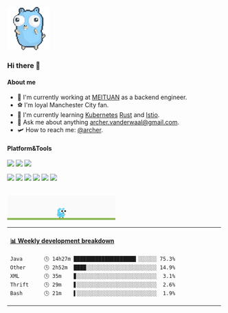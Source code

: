 <img src="https://github.com/archervanderwaal/archervanderwaal/blob/main/go.gif" width="100">

### Hi there 👋

#### About me

- 🔭 I'm currently working at [MEITUAN](https://www.meituan.com) as a backend engineer.
- ⚽️ I'm loyal Manchester City fan.
- 🌱 I'm currently learning [Kubernetes](https://kubernetes.io) [Rust](https://www.rust-lang.org/) and [Istio](https://istio.io).
- 💬 Ask me about anything <archer.vanderwaal@gmail.com>.
- 🛩️ How to reach me: [@archer](https://www.archervanderwaal.com).
#### Platform&Tools

[![](https://img.shields.io/badge/macOS-Catalina-d0d1d4?style=flat-square&logo=Apple)](<[https://](https://www.apple.com/macos/catalina/)>)
[![](https://img.shields.io/badge/Ubuntu-20.04%20LTS-E95420?style=flat-square&logo=Ubuntu)](https://ubuntu.com/)
[![](https://img.shields.io/badge/IDE-Visual%20Studio%20Code-blue?style=flat-square&logo=Visual-Studio-Code)](https://code.visualstudio.com/)

[![](https://img.shields.io/badge/-Golang-00ADD8?style=flat-square&logo=go&logoColor=ffffff)](https://golang.org/)
[![](https://img.shields.io/badge/-React-61DAFB?style=flat-square&logo=react&logoColor=ffffff)](https://reactjs.org/)
[![](https://img.shields.io/badge/-Docker-2496ED?style=flat-square&logo=Docker&logoColor=ffffff)](https://www.docker.com/)
[![](https://img.shields.io/badge/-Nginx-269539?style=flat-square&logo=Nginx&logoColor=ffffff)](https://nginx.org/)
[![](https://img.shields.io/badge/-Kubernetes-326CE5?style=flat-square&logo=Kubernetes&logoColor=ffffff)](https://kubernetes.io/)
[![](https://img.shields.io/badge/-istio-466bb0?style=flat-square&logo=data:image/svg+xml;base64,PHN2ZyB4bWxucz0iaHR0cDovL3d3dy53My5vcmcvMjAwMC9zdmciIHZlcnNpb249IjEuMSIgdmlld0JveD0iMCAwIDMyMCAzMjAiPjxnIGlkPSJsb2dvIiBmaWxsPSIjZmZmIj48cG9seWdvbiBpZD0iaHVsbCIgcG9pbnRzPSI4MCAyNTAgMjQwIDI1MCAxNDAgMjgwIDgwIDI1MCIvPjxwb2x5Z29uIGlkPSJtYWluc2FpbCIgcG9pbnRzPSI4MCAyNDAgMTQwIDIzMCAxNDAgMTIwIDgwIDI0MCIvPjxwb2x5Z29uIGlkPSJoZWFkc2FpbCIgcG9pbnRzPSIxNTAgMjMwIDI0MCAyNDAgMTUwIDQwIDE1MCAyMzAiLz48L2c+PC9zdmc+&logoColor=ffffff)](https://istio.io/)

<br>
<img src="https://github.com/archervanderwaal/archervanderwaal/blob/main/gopher.gif" width="50%">

<table>
<tr>
<td valign="top" width="80%">

<!-- waka-box start -->
#### <a href="https://gist.github.com/b6cb7b90177d90c3374509defa206d99" target="_blank">📊 Weekly development breakdown</a>
```text
Java       🕓 14h27m ████████████████████▎░░░░░░ 75.3%
Other      🕓 2h52m  ████░░░░░░░░░░░░░░░░░░░░░░░ 14.9%
XML        🕓 35m    ▊░░░░░░░░░░░░░░░░░░░░░░░░░░  3.1%
Thrift     🕓 29m    ▋░░░░░░░░░░░░░░░░░░░░░░░░░░  2.6%
Bash       🕓 21m    ▌░░░░░░░░░░░░░░░░░░░░░░░░░░  1.9%
```
<!-- Powered by https://github.com/YouEclipse/waka-box-go . -->
<!-- waka-box end -->
</td>
</tr>
</table>
